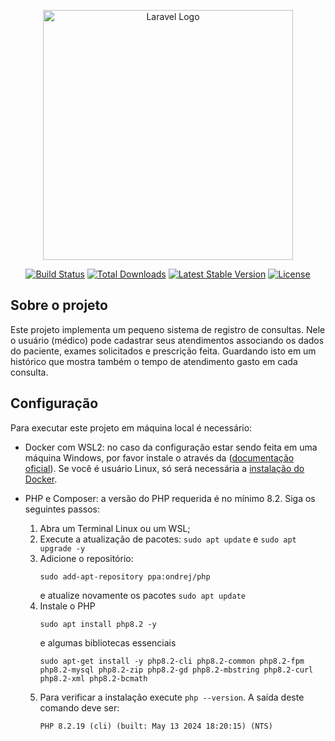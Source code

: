 <p align="center"><a href="https://laravel.com" target="_blank"><img src="https://raw.githubusercontent.com/laravel/art/master/logo-lockup/5%20SVG/2%20CMYK/1%20Full%20Color/laravel-logolockup-cmyk-red.svg" width="400" alt="Laravel Logo"></a></p>

<p align="center">
<a href="https://github.com/laravel/framework/actions"><img src="https://github.com/laravel/framework/workflows/tests/badge.svg" alt="Build Status"></a>
<a href="https://packagist.org/packages/laravel/framework"><img src="https://img.shields.io/packagist/dt/laravel/framework" alt="Total Downloads"></a>
<a href="https://packagist.org/packages/laravel/framework"><img src="https://img.shields.io/packagist/v/laravel/framework" alt="Latest Stable Version"></a>
<a href="https://packagist.org/packages/laravel/framework"><img src="https://img.shields.io/packagist/l/laravel/framework" alt="License"></a>
</p>

## Sobre o projeto

Este projeto implementa um pequeno sistema de registro de consultas. Nele o usuário (médico) pode cadastrar seus atendimentos associando os dados do paciente, exames solicitados e prescrição feita. Guardando isto em um histórico que mostra também o tempo de atendimento gasto em cada consulta.

## Configuração

Para executar este projeto em máquina local é necessário: 

- Docker com WSL2: no caso da configuração estar sendo feita em uma máquina Windows, por favor instale o através da ([documentação oficial](https://docs.docker.com/desktop/install/windows-install/)). Se você é usuário Linux, só será necessária a [instalação do Docker](https://docs.docker.com/desktop/install/linux-install/).

- PHP e Composer: a versão do PHP requerida é no mínimo 8.2. Siga os seguintes passos:
  1. Abra um Terminal Linux ou um WSL;
  2. Execute a atualização de pacotes: `sudo apt update` e `sudo apt upgrade -y`
  3. Adicione o repositório:
     ```
     sudo add-apt-repository ppa:ondrej/php
     ```
     e atualize novamente os pacotes `sudo apt update`
  5. Instale o PHP  
     ```
     sudo apt install php8.2 -y
     ```  
     e algumas bibliotecas essenciais  
     ```
     sudo apt-get install -y php8.2-cli php8.2-common php8.2-fpm php8.2-mysql php8.2-zip php8.2-gd php8.2-mbstring php8.2-curl php8.2-xml php8.2-bcmath
     ```
  6. Para verificar a instalação execute `php --version`. A saída deste comando deve ser:
     ```
     PHP 8.2.19 (cli) (built: May 13 2024 18:20:15) (NTS)
     ```
